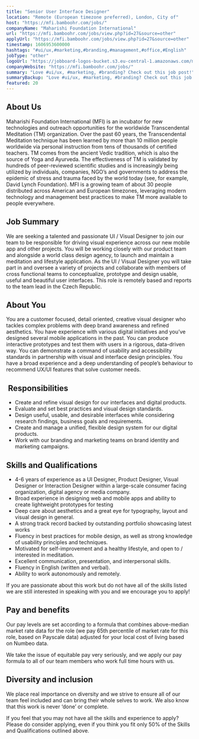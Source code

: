 ```yaml
---
title: "Senior User Interface Designer"
location: "Remote (European timezone preferred), London, City of"
host: "https://mfi.bamboohr.com/jobs/"
companyName: "Maharishi Foundation International"
url: "https://mfi.bamboohr.com/jobs/view.php?id=27&source=other"
applyUrl: "https://mfi.bamboohr.com/jobs/view.php?id=27&source=other"
timestamp: 1606953600000
hashtags: "#ui/ux,#marketing,#branding,#management,#office,#English"
jobType: "other"
logoUrl: "https://jobboard-logos-bucket.s3.eu-central-1.amazonaws.com/maharishi-foundation-international"
companyWebsite: "https://mfi.bamboohr.com/jobs/"
summary: "Love #ui/ux, #marketing, #branding? Check out this job post!"
summaryBackup: "Love #ui/ux, #marketing, #branding? Check out this job post!"
featured: 20
---
```


## About Us

Maharishi Foundation International (MFI) is an incubator for new technologies and outreach opportunities for the worldwide Transcendental Meditation (TM) organization. Over the past 60 years, the Transcendental Meditation technique has been learned by more than 10 million people worldwide via personal instruction from tens of thousands of certified teachers. TM comes from the ancient Vedic tradition, which is also the source of Yoga and Ayurveda. The effectiveness of TM is validated by hundreds of peer-reviewed scientific studies and is increasingly being utilized by individuals, companies, NGO’s and governments to address the epidemic of stress and trauma faced by the world today (see, for example, David Lynch Foundation). MFI is a growing team of about 30 people distributed across American and European timezones, leveraging modern technology and management best practices to make TM more available to people everywhere. 

## Job Summary

We are seeking a talented and passionate UI / Visual Designer to join our team to be responsible for driving visual experience across our new mobile app and other projects. You will be working closely with our product team and alongside a world class design agency, to launch and maintain a meditation and lifestyle application. As the UI / Visual Designer you will take part in and oversee a variety of projects and collaborate with members of cross functional teams to conceptualize, prototype and design usable, useful and beautiful user interfaces. This role is remotely based and reports to the team lead in the Czech Republic. 

## About You

You are a customer focused, detail oriented, creative visual designer who tackles complex problems with deep brand awareness and refined aesthetics. You have experience with various digital initiatives and you’ve designed several mobile applications in the past. You can produce interactive prototypes and test them with users in a rigorous, data-driven way. You can demonstrate a command of usability and accessibility standards in partnership with visual and interface design principles. You have a broad experience and a deep understanding of people’s behaviour to recommend UX/UI features that solve customer needs.

##  Responsibilities

*   Create and refine visual design for our interfaces and digital products.
*   Evaluate and set best practices and visual design standards. 
*   Design useful, usable, and desirable interfaces while considering research findings, business goals and requirements.
*   Create and manage a unified, flexible design system for our digital products.
*   Work with our branding and marketing teams on brand identity and marketing campaigns.

## Skills and Qualifications

*   4-6 years of experience as a UI Designer, Product Designer, Visual Designer or Interaction Designer within a large-scale consumer facing organization, digital agency or media company.
*   Broad experience in designing web and mobile apps and ability to create lightweight prototypes for testing
*   Deep care about aesthetics and a great eye for typography, layout and visual design in general.
*   A strong track record backed by outstanding portfolio showcasing latest works
*   Fluency in best practices for mobile design, as well as strong knowledge of usability principles and techniques.
*   Motivated for self-improvement and a healthy lifestyle, and open to / interested in meditation.
*   Excellent communication, presentation, and interpersonal skills.
*   Fluency in English (written and verbal).
*   Ability to work autonomously and remotely.

If you are passionate about this work but do not have all of the skills listed we are still interested in speaking with you and we encourage you to apply! 

## Pay and benefits

Our pay levels are set according to a formula that combines above-median market rate data for the role (we pay 65th percentile of market rate for this role, based on Payscale data) adjusted for your local cost of living based on Numbeo data.

We take the issue of equitable pay very seriously, and we apply our pay formula to all of our team members who work full time hours with us.

## Diversity and inclusion

We place real importance on diversity and we strive to ensure all of our team feel included and can bring their whole selves to work. We also know that this work is never ‘done’ or complete.

If you feel that you may not have all the skills and experience to apply? Please do consider applying, even if you think you fit only 50% of the Skills and Qualifications outlined above.
